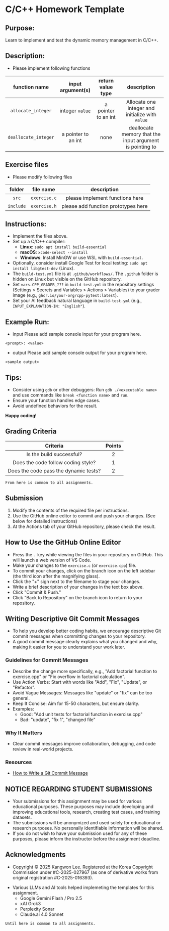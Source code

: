 # C/C++ Homework Template

## Purpose:
Learn to implement and test the dynamic memory management in C/C++.

## Description:
* Please implement following functions

| function name | input argument(s) | return value type | description |
|:-----------:|:-----------:|:-----------:|:-----------:|
| `allocate_integer` | integer `value` | a pointer to an int  | Allocate one integer and initialize with `value` |
| `deallocate_integer` | a pointer to an int | none | deallocate memory that the input argument is pointing to |

## Exercise files
* Please modify following files

| folder | file name | description |
|:-----------:|:-----------:|:-----------:|
| `src` | `exercise.c` | please implement functions here |
| `include` | `exercise.h` | please add function prototypes here |

## Instructions:
* Implement the files above.
* Set up a C/C++ compiler:
  - **Linux**: `sudo apt install build-essential`
  - **macOS**: `xcode-select --install`
  - **Windows**: Install MinGW or use WSL with `build-essential`.
* Optionally, consider install Google Test for local testing: `sudo apt install libgtest-dev` (Linux).
* The `build-test.yml` file is at `.github/workflows/`. The `.github` folder is hidden on Linux but visible on the GitHub repository.
* Set `vars.CPP_GRADER_???` in `build-test.yml` in the repository settings (Settings > Secrets and Variables > Actions > Variables) to your grader image (e.g., `ghcr.io/your-org/cpp-pytest:latest`).
* Set your AI feedback natural language in `build-test.yml` (e.g., `INPUT_EXPLANATION-IN: "English"`).

## Example Run:
* input
Please add sample console input for your program here.
```
<prompt>: <value>
```
* output
Please add sample console output for your program here.
```
<sample output>
```

## Tips:
* Consider using `gdb` or other debuggers: Run `gdb ./<executable name>` and use commands like `break <function name>` and `run`.
* Ensure your function handles edge cases.
* Avoid undefined behaviors for the result.

__Happy coding!__

## Grading Criteria
| Criteria | Points |
|:--------:|:------:|
| Is the build successful? | 2 |
| Does the code follow coding style? | 1 |
| Does the code pass the dynamic tests? | 2 |

``From here is common to all assignments.``

## Submission
1. Modify the contents of the required file per instructions.
2. Use the GitHub online editor to commit and push your changes. (See below for detailed instructions)
3. At the Actions tab of your GitHub repository, please check the result.

## How to Use the GitHub Online Editor
* Press the <kbd>.</kbd> key while viewing the files in your repository on GitHub. This will launch a web version of VS Code.
* Make your changes to the `exercise.c` (or `exercise.cpp`) file.
* To commit your changes, click on the branch icon on the left sidebar (the third icon after the magnifying glass).
* Click the "+" sign next to the filename to stage your changes.
* Write a brief description of your changes in the text box above.
* Click "Commit & Push."
* Click "Back to Repository" on the branch icon to return to your repository.

## Writing Descriptive Git Commit Messages
* To help you develop better coding habits, we encourage descriptive Git commit messages when committing changes to your repository.
* A good commit message clearly explains what you changed and why, making it easier for you to understand your work later.

### Guidelines for Commit Messages
* Describe the change more specifically, e.g., "Add factorial function to exercise.cpp" or "Fix overflow in factorial calculation".
* Use Action Verbs: Start with words like "Add", "Fix", "Update", or "Refactor".
* Avoid Vague Messages: Messages like "update" or "fix" can be too general.
* Keep It Concise: Aim for 15-50 characters, but ensure clarity.
* Examples:
  * Good: "Add unit tests for factorial function in exercise.cpp"
  * Bad: "update", "fix 1", "changed file"

### Why It Matters
* Clear commit messages improve collaboration, debugging, and code review in real-world projects.

### Resources
* [How to Write a Git Commit Message](https://cbea.ms/git-commit/)

## NOTICE REGARDING STUDENT SUBMISSIONS
* Your submissions for this assignment may be used for various educational purposes. These purposes may include developing and improving educational tools, research, creating test cases, and training datasets.
* The submissions will be anonymized and used solely for educational or research purposes. No personally identifiable information will be shared.
* If you do not wish to have your submission used for any of these purposes, please inform the instructor before the assignment deadline.

## Acknowledgments
- Copyright © 2025 Kangwon Lee. Registered at the Korea Copyright Commission under #C-2025-027967 (as one of derivative works from original registration #C-2025-016393).
* Various LLMs and AI tools helped implemeting the templates for this assignment.
  * Google Gemini Flash / Pro 2.5
  * xAI Grok3
  * Perplexity Sonar
  * Claude.ai 4.0 Sonnet

``Until here is common to all assignments.``
